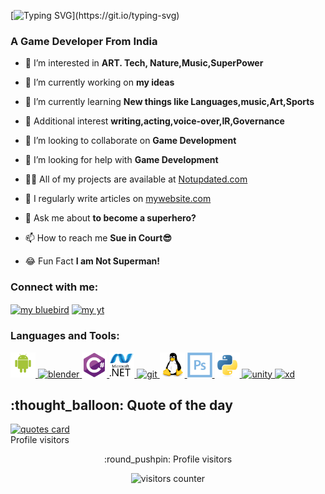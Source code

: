[![Typing SVG](https://readme-typing-svg.demolab.com/?lines=👋+Hi,+My+name+is+SupermanSpace;)](https://git.io/typing-svg)

<h3 align="left"> A Game Developer From India </h3>





- 👀 I’m interested in **ART. Tech, Nature,Music,SuperPower**

- 🔭 I’m currently working on **my ideas**

- 🌱 I’m currently learning **New things like Languages,music,Art,Sports**

- 👀 Additional interest **writing,acting,voice-over,IR,Governance**
 
- 👯 I’m looking to collaborate on **Game Development**

- 🤝 I’m looking for help with **Game Development**

- 👨‍💻 All of my projects are available at [Notupdated.com](Notupdated.com)

- 📝 I regularly write articles on [mywebsite.com](mywebsite.com)

- 💬 Ask me about **to become a superhero?**

- 📫 How to reach me **Sue in Court😎**

- 😂 Fun Fact **I am Not Superman!**

<h3 align="left">Connect with me:</h3>
<p align="left">
<a href="https://twitter.com/Himansh78862131" target="blank"><img align="center" src="https://raw.githubusercontent.com/rahuldkjain/github-profile-readme-generator/master/src/images/icons/Social/twitter.svg" alt="my bluebird" height="30" width="40" /></a>
<a href="https://www.youtube.com/channel/UC3-KY54e1Fcgb2y2B3JEbQQ" target="blank"><img align="center" src="https://raw.githubusercontent.com/rahuldkjain/github-profile-readme-generator/master/src/images/icons/Social/youtube.svg" alt="my yt" height="30" width="40" /></a>
</p>

<h3 align="left">Languages and Tools:</h3>
<p align="left"> <a href="https://developer.android.com" target="_blank" rel="noreferrer"> <img src="https://raw.githubusercontent.com/devicons/devicon/master/icons/android/android-original-wordmark.svg" alt="android" width="40" height="40"/> </a> <a href="https://www.blender.org/" target="_blank" rel="noreferrer"> <img src="https://download.blender.org/branding/community/blender_community_badge_white.svg" alt="blender" width="40" height="40"/> </a> <a href="https://www.w3schools.com/cs/" target="_blank" rel="noreferrer"> <img src="https://raw.githubusercontent.com/devicons/devicon/master/icons/csharp/csharp-original.svg" alt="csharp" width="40" height="40"/> </a> <a href="https://dotnet.microsoft.com/" target="_blank" rel="noreferrer"> <img src="https://raw.githubusercontent.com/devicons/devicon/master/icons/dot-net/dot-net-original-wordmark.svg" alt="dotnet" width="40" height="40"/> </a> <a href="https://git-scm.com/" target="_blank" rel="noreferrer"> <img src="https://www.vectorlogo.zone/logos/git-scm/git-scm-icon.svg" alt="git" width="40" height="40"/> </a> <a href="https://www.linux.org/" target="_blank" rel="noreferrer"> <img src="https://raw.githubusercontent.com/devicons/devicon/master/icons/linux/linux-original.svg" alt="linux" width="40" height="40"/> </a> <a href="https://www.photoshop.com/en" target="_blank" rel="noreferrer"> <img src="https://raw.githubusercontent.com/devicons/devicon/master/icons/photoshop/photoshop-line.svg" alt="photoshop" width="40" height="40"/> </a> <a href="https://www.python.org" target="_blank" rel="noreferrer"> <img src="https://raw.githubusercontent.com/devicons/devicon/master/icons/python/python-original.svg" alt="python" width="40" height="40"/> </a> <a href="https://unity.com/" target="_blank" rel="noreferrer"> <img src="https://www.vectorlogo.zone/logos/unity3d/unity3d-icon.svg" alt="unity" width="40" height="40"/> </a> <a href="https://www.adobe.com/products/xd.html" target="_blank" rel="noreferrer"> <img src="https://cdn.worldvectorlogo.com/logos/adobe-xd.svg" alt="xd" width="40" height="40"/> </a> </p>

<h2>:thought_balloon: Quote of the day</h2>

</summary>
    <a href="https://github.com/himanshuskyrockets">
        <img src="https://quotes-github-readme.vercel.app/api?type=horizontal&theme=tokyonight" alt="quotes card">
    </a>
</details>




</details>
<summary>Profile visitors</summary>
<p align="center">:round_pushpin: Profile visitors</p>
<div align="center">
    <img alt="visitors counter" src="https://profile-counter.glitch.me/himanshuskyrockets/count.svg">
</div>
</details>
<!--Credits To All the Creators 
  Thanks all the Creator for making this Possible there are lot of other Creators Who inspired me and helped to Create this Stunning 
   Readme/Aboutme-->




